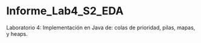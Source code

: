 # Informe_Lab4_S2_EDA
Laboratorio 4: Implementación en Java de: colas de prioridad, pilas, mapas, y heaps.
